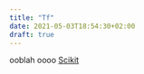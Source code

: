 ```yaml
---
title: "Tf"
date: 2021-05-03T18:54:30+02:00
draft: true
---
```


<!---more--->

ooblah  oooo 
[Scikit](/scikit/intro)

